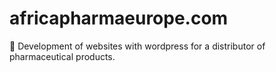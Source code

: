 # africapharmaeurope.com
💊 Development of websites with wordpress for a distributor of pharmaceutical products.
